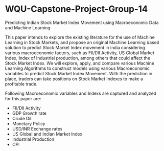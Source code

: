 # WQU-Capstone-Project-Group-14
Predicting Indian Stock Market Index Movement using Macroeconomic Data and Machine Learning

This paper intends to explore the existing literature for the use of Machine Learning in Stock Markets, and propose an original Machine Learning based solution to predict Stock Market Index movement in India considering various macroeconomic factors, such as FII/DII Activity, US Global Market Index, Index of Industrial production, among others that could affect the Stock Market Index. We will explore, apply, and compare various Machine Learning Algorithms to construct models using various Macroeconomic variables to predict Stock Market Index Movement. With the prediction in place, traders can take positions on Stock Market Indexes to make a profitable trade.

Following Macroeconomic variables and Indexs are captured and analyzed for this paper are:

*   FII/DII Activity
*   GDP Growth rate
*   Crude Oil
*   Monetary Policy
*   USD/INR Exchange rates
*   US Global and Indian Market Index
*   Industrial Production
*   CPI
